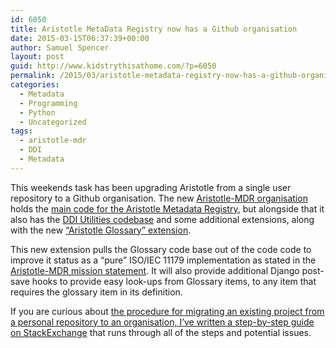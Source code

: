 ```yaml
---
id: 6050
title: Aristotle MetaData Registry now has a Github organisation
date: 2015-03-15T06:37:39+00:00
author: Samuel Spencer
layout: post
guid: http://www.kidstrythisathome.com/?p=6050
permalink: /2015/03/aristotle-metadata-registry-now-has-a-github-organisation/
categories:
  - Metadata
  - Programming
  - Python
  - Uncategorized
tags:
  - aristotle-mdr
  - DDI
  - Metadata
---
```

This weekends task has been upgrading Aristotle from a single user repository to a Github organisation. The new [Aristotle-MDR organisation](https://github.com/aristotle-mdr) holds the [main code for the Aristotle Metadata Registry](https://github.com/aristotle-mdr/aristotle-metadata-registry/), but alongside that it also has the [DDI Utilities codebase](https://github.com/aristotle-mdr/aristotle-ddi-utils) and some additional extensions, along with the new [&#8220;Aristotle Glossary&#8221; extension](https://github.com/aristotle-mdr/aristotle-glossary).

This new extension pulls the Glossary code base out of the code code to improve it status as a &#8220;pure&#8221; ISO/IEC 11179 implementation as stated in the [Aristotle-MDR mission statement](http://aristotle-metadata-registry.readthedocs.org/en/latest/mission_statement.html). It will also provide additional Django post-save hooks to provide easy look-ups from Glossary items, to any item that requires the glossary item in its definition.

If you are curious about [the procedure for migrating an existing project from a personal repository to an organisation, I&#8217;ve written a step-by-step guide on StackExchange](http://stackoverflow.com/questions/29046080/issues-if-migrating-a-repository-to-a-github-organisation-then-forking-the-repo/29057532#29057532) that runs through all of the steps and potential issues.